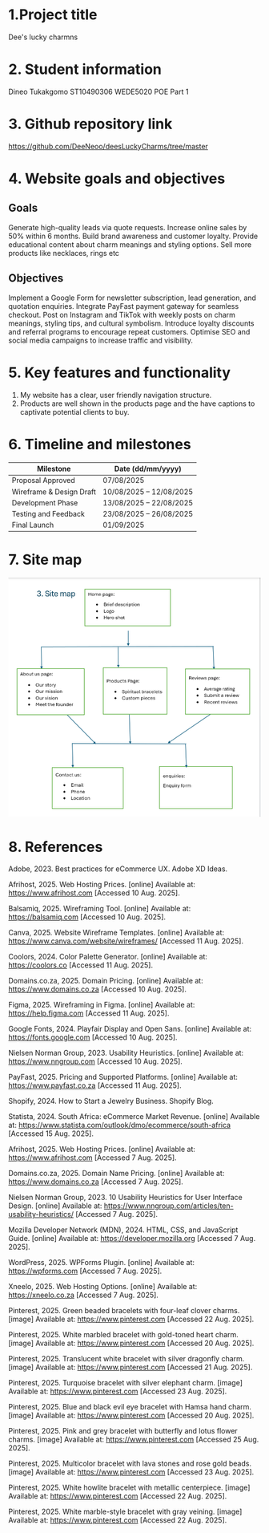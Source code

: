 # 1.Project title
Dee's lucky charmns

# 2. Student information
Dineo Tukakgomo
ST10490306
WEDE5020 POE Part 1

# 3. Github repository link
https://github.com/DeeNeoo/deesLuckyCharms/tree/master

# 4. Website goals and objectives

## Goals
Generate high-quality leads via quote requests.
Increase online sales by 50% within 6 months.
Build brand awareness and customer loyalty.
Provide educational content about charm meanings and styling options.
Sell more products like necklaces, rings etc

## Objectives
Implement a Google Form for newsletter subscription, lead generation, and quotation enquiries.
Integrate PayFast payment gateway for seamless checkout.
Post on Instagram and TikTok with weekly posts on charm meanings, styling tips, and cultural symbolism.
Introduce loyalty discounts and referral programs to encourage repeat customers.
Optimise SEO and social media campaigns to increase traffic and visibility.


# 5. Key features and functionality
1. My website has a clear, user friendly navigation structure.
2. Products are well shown in the products page and the have captions to captivate potential clients to buy.


# 6. Timeline and milestones
| **Milestone**            | **Date (dd/mm/yyyy)**   |
| ------------------------ | ----------------------- |
| Proposal Approved        | 07/08/2025              |
| Wireframe & Design Draft | 10/08/2025 – 12/08/2025 |
| Development Phase        | 13/08/2025 – 22/08/2025 |
| Testing and Feedback     | 23/08/2025 – 26/08/2025 |
| Final Launch             | 01/09/2025              |


# 7. Site map


![alt text](image-1.png)


# 8. References

Adobe, 2023. Best practices for eCommerce UX. Adobe XD Ideas.

Afrihost, 2025. Web Hosting Prices. [online] Available at: https://www.afrihost.com [Accessed 10 Aug. 2025].

Balsamiq, 2025. Wireframing Tool. [online] Available at: https://balsamiq.com [Accessed 10 Aug. 2025].

Canva, 2025. Website Wireframe Templates. [online] Available at: https://www.canva.com/website/wireframes/ [Accessed 11 Aug. 2025].

Coolors, 2024. Color Palette Generator. [online] Available at: https://coolors.co [Accessed 11 Aug. 2025].

Domains.co.za, 2025. Domain Pricing. [online] Available at: https://www.domains.co.za [Accessed 10 Aug. 2025].

Figma, 2025. Wireframing in Figma. [online] Available at: https://help.figma.com [Accessed 11 Aug. 2025].

Google Fonts, 2024. Playfair Display and Open Sans. [online] Available at: https://fonts.google.com [Accessed 10 Aug. 2025].

Nielsen Norman Group, 2023. Usability Heuristics. [online] Available at: https://www.nngroup.com [Accessed 10 Aug. 2025].

PayFast, 2025. Pricing and Supported Platforms. [online] Available at: https://www.payfast.co.za [Accessed 11 Aug. 2025].

Shopify, 2024. How to Start a Jewelry Business. Shopify Blog.

Statista, 2024. South Africa: eCommerce Market Revenue. [online] Available at: https://www.statista.com/outlook/dmo/ecommerce/south-africa [Accessed 15 Aug. 2025].

Afrihost, 2025. Web Hosting Prices. [online] Available at: https://www.afrihost.com [Accessed 7 Aug. 2025].

Domains.co.za, 2025. Domain Name Pricing. [online] Available at: https://www.domains.co.za [Accessed 7 Aug. 2025].

Nielsen Norman Group, 2023. 10 Usability Heuristics for User Interface Design. [online] Available at: https://www.nngroup.com/articles/ten-usability-heuristics/ [Accessed 7 Aug. 2025].

Mozilla Developer Network (MDN), 2024. HTML, CSS, and JavaScript Guide. [online] Available at: https://developer.mozilla.org [Accessed 7 Aug. 2025].

WordPress, 2025. WPForms Plugin. [online] Available at: https://wpforms.com [Accessed 7 Aug. 2025].

Xneelo, 2025. Web Hosting Options. [online] Available at: https://xneelo.co.za [Accessed 7 Aug. 2025].

Pinterest, 2025. Green beaded bracelets with four-leaf clover charms. [image] Available at: https://www.pinterest.com [Accessed 22 Aug. 2025].

Pinterest, 2025. White marbled bracelet with gold-toned heart charm. [image] Available at: https://www.pinterest.com [Accessed 20 Aug. 2025].

Pinterest, 2025. Translucent white bracelet with silver dragonfly charm. [image] Available at: https://www.pinterest.com [Accessed 21 Aug. 2025].

Pinterest, 2025. Turquoise bracelet with silver elephant charm. [image] Available at: https://www.pinterest.com [Accessed 23 Aug. 2025].

Pinterest, 2025. Blue and black evil eye bracelet with Hamsa hand charm. [image] Available at: https://www.pinterest.com [Accessed 20 Aug. 2025].

Pinterest, 2025. Pink and grey bracelet with butterfly and lotus flower charms. [image] Available at: https://www.pinterest.com [Accessed 25 Aug. 2025].

Pinterest, 2025. Multicolor bracelet with lava stones and rose gold beads. [image] Available at: https://www.pinterest.com [Accessed 23 Aug. 2025].

Pinterest, 2025. White howlite bracelet with metallic centerpiece. [image] Available at: https://www.pinterest.com [Accessed 22 Aug. 2025].

Pinterest, 2025. White marble-style bracelet with gray veining. [image] Available at: https://www.pinterest.com [Accessed 22 Aug. 2025].





